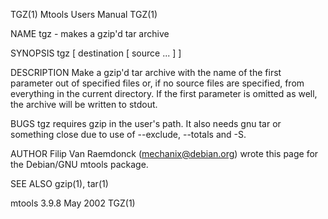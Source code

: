 TGZ(1)                                                                                                                                            Mtools Users Manual                                                                                                                                            TGZ(1)

NAME
       tgz - makes a gzip'd tar archive

SYNOPSIS
       tgz [ destination [ source ...  ] ]

DESCRIPTION
       Make a gzip'd tar archive with the name of the first parameter out of specified files or, if no source files are specified, from everything in the current directory.  If the first parameter is omitted as well, the archive will be written to stdout.

BUGS
       tgz requires gzip in the user's path.  It also needs gnu tar or something close due to use of --exclude, --totals and -S.

AUTHOR
       Filip Van Raemdonck (mechanix@debian.org) wrote this page for the Debian/GNU mtools package.

SEE ALSO
       gzip(1), tar(1)

mtools 3.9.8                                                                                                                                            May 2002                                                                                                                                                 TGZ(1)
